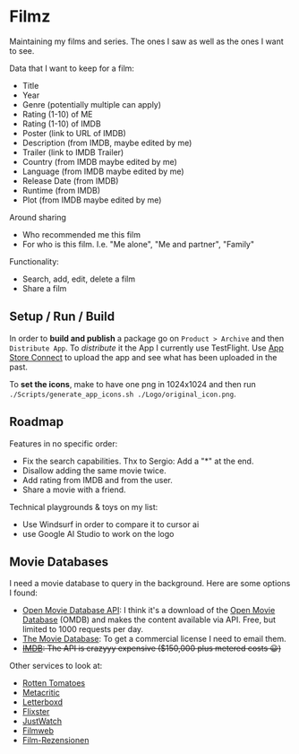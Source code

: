 # Filmz

Maintaining my films and series. The ones I saw as well as the ones I want to see.

Data that I want to keep for a film:
* Title
* Year
* Genre (potentially multiple can apply)
* Rating (1-10) of ME
* Rating (1-10) of IMDB
* Poster (link to URL of IMDB)
* Description (from IMDB, maybe edited by me)
* Trailer (link to IMDB Trailer)
* Country (from IMDB maybe edited by me)
* Language (from IMDB maybe edited by me)
* Release Date (from IMDB)
* Runtime (from IMDB)
* Plot (from IMDB maybe edited by me)

Around sharing
* Who recommended me this film
* For who is this film. I.e. "Me alone", "Me and partner", "Family"

Functionality:
* Search, add, edit, delete a film
* Share a film

## Setup / Run / Build 

In order to **build and publish** a package go on `Product > Archive` and then `Distribute App`.
To *distribute* it the App I currently use TestFlight. Use [App Store Connect](https://appstoreconnect.apple.com) to upload the app and see what has been uploaded in the past.

To **set the icons**, make to have one png in 1024x1024 and then run `./Scripts/generate_app_icons.sh ./Logo/original_icon.png`.

## Roadmap

Features in no specific order:

* Fix the search capabilities. Thx to Sergio: Add a "*" at the end.
* Disallow adding the same movie twice.
* Add rating from IMDB and from the user.
* Share a movie with a friend.

Technical playgrounds & toys on my list:

* Use Windsurf in order to compare it to cursor ai
* use Google AI Studio to work on the logo

## Movie Databases

I need a movie database to query in the background. Here are some options I found:

* [Open Movie Database API](https://www.omdbapi.com/): I think it's a download of the [Open Movie Database](https://www.omdb.org/) (OMDB) and makes the content available via API. Free, but limited to 1000 requests per day. 
* [The Movie Database](https://www.themoviedb.org/): To get a commercial license I need to email them.
* ~~[IMDB](https://www.imdb.com/): The API is crazyyy expensive ($150,000 plus metered costs 😀)~~

Other services to look at:

* [Rotten Tomatoes](https://www.rottentomatoes.com/)
* [Metacritic](https://www.metacritic.com/)
* [Letterboxd](https://letterboxd.com/)
* [Flixster](https://www.flixster.com/)
* [JustWatch](https://www.justwatch.com/)
* [Filmweb](https://www.filmweb.pl/)
* [Film-Rezensionen](https://www.film-rezensionen.de/)